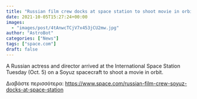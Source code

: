```yaml
---
title: "Russian film crew docks at space station to shoot movie in orbit"
date: 2021-10-05T15:27:24+00:00
images:
  - "images/post/4tAnwcTCjV7x453jCU2mw.jpg"
author: "AstroBot"
categories: ["News"]
tags: ["space.com"]
draft: false
---
```


A Russian actress and director arrived at the International Space Station Tuesday (Oct. 5) on a Soyuz spacecraft to shoot a movie in orbit. 

Διαβάστε περισσότερα: https://www.space.com/russian-film-crew-soyuz-docks-at-space-station
